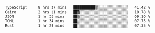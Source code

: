 <!--START_SECTION:waka-->

```txt
TypeScript     8 hrs 27 mins   ██████████▒░░░░░░░░░░░░░░   41.42 %
Cairo          2 hrs 11 mins   ██▓░░░░░░░░░░░░░░░░░░░░░░   10.78 %
JSON           1 hr 52 mins    ██▒░░░░░░░░░░░░░░░░░░░░░░   09.16 %
TOML           1 hr 34 mins    ██░░░░░░░░░░░░░░░░░░░░░░░   07.75 %
Rust           1 hr 29 mins    ██░░░░░░░░░░░░░░░░░░░░░░░   07.35 %
```

<!--END_SECTION:waka-->